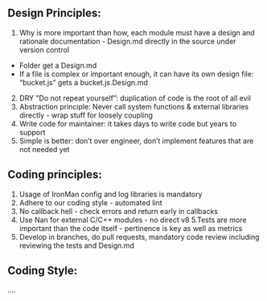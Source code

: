 ## Design Principles:

1. Why is more important than how, each module must have a design and rationale documentation - Design.md directly in the source under version control
 * Folder get a Design.md
 * If a file is complex or important enough, it can have its own design file: “bucket.js” gets a bucket.js.Design.md
2. DRY "Do not repeat yourself”: duplication of code is the root of all evil
3. Abstraction principle: Never call system functions & external libraries directly - wrap stuff for loosely coupling
4. Write code for maintainer: it takes days to write code but years to support
5. Simple is better: don’t over engineer, don’t implement features that are not needed yet

## Coding principles:

1. Usage of IronMan config and log libraries is mandatory 
2. Adhere to our coding style - automated lint
3. No callback hell - check errors and return early in callbacks
4. Use Nan for external C/C++ modules - no direct v8
5.Tests are more important than the code itself - pertinence is key as well as metrics
6. Develop in branches, do pull requests, mandatory code review including reviewing the tests and Design.md

## Coding Style:

....
